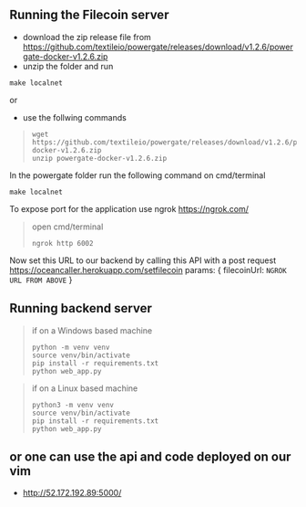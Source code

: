 ## Running the Filecoin server

- download the zip release file from https://github.com/textileio/powergate/releases/download/v1.2.6/powergate-docker-v1.2.6.zip
- unzip the folder and run 
```
make localnet
```
or 
- use the follwing commands
> ```
> wget https://github.com/textileio/powergate/releases/download/v1.2.6/powergate-docker-v1.2.6.zip
> unzip powergate-docker-v1.2.6.zip
> ```
In the powergate folder run the following command on cmd/terminal
```
make localnet
```
To expose port for the application use ngrok https://ngrok.com/
> open cmd/terminal
> ```
> ngrok http 6002
> ```
Now set this URL to our backend by calling this API with a post request
https://oceancaller.herokuapp.com/setfilecoin
params: 
{
  filecoinUrl: `NGROK URL FROM ABOVE`
}

## Running backend server

> if on a Windows based machine
> ```
> python -m venv venv
> source venv/bin/activate
> pip install -r requirements.txt
> python web_app.py
> ```

> if on a Linux based machine
> ```
> python3 -m venv venv
> source venv/bin/activate
> pip install -r requirements.txt
> python web_app.py
> ```

## or one can use the api and code deployed on our vim 
* http://52.172.192.89:5000/

